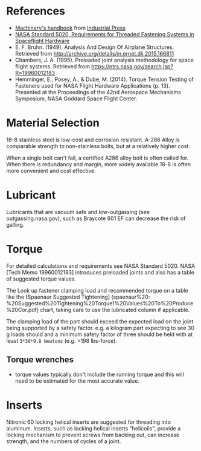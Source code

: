 # References

- [Machinery's handbook](https://www.worldcat.org/title/machinerys-handbook/oclc/954734887) from [Industrial Press](https://books.industrialpress.com/machineryhandbook)
- [NASA Standard 5020, Requirements for Threaded Fastening Systems in Spaceflight Hardware](https://standards.nasa.gov/standard/nasa/nasa-std-5020)
- E. F. Bruhn. (1949). Analysis And Design Of Airplane Structures. Retrieved from http://archive.org/details/in.ernet.dli.2015.166811
- Chambers, J. A. (1995). Preloaded joint analysis methodology for space flight systems. Retrieved from https://ntrs.nasa.gov/search.jsp?R=19960012183
- Hemminger, E., Posey, A., & Dube, M. (2014). Torque Tension Testing of Fasteners used for NASA Flight Hardware Applications (p. 13). Presented at the Proceedings of the 42nd Aerospace Mechanisms Symposium, NASA Goddard Space Flight Center.


# Material Selection

18-8 stainless steel is low-cost and corrosion resistant.
A-286 Alloy is comparable strength to non-stainless bolts, but at a relatively higher cost.

When a single bolt can't fail, a certified A286 alloy bolt is often called for. When there is redundancy and margin, more widely  available 18-8 is often more convenient and cost effective.

# Lubricant

Lubricants that are vacuum safe and low-outgassing (see outgassing.nasa.gov), such as Braycote 601 EF can decrease the risk of galling.

# Torque

For detailed calculations and requirements see NASA Standard 5020. NASA [Tech Memo 19960012183] introduces preloaded joints and also has a table of suggested torque values.

The Look up fastener clamping load and recommended torque on a table like the [Spaenaur Suggested Tightening] (spaenaur%20-%20Suggested%20Tightening%20Torque1%20Values%20To%20Produce%20Cor.pdf] chart, taking care to use the lubricated column if applicable.

The clamping load of the part should exceed the expected load on the joint being supported by a safety factor. e.g. a kilogram part expecting to see 30 g loads should and a minimum safety factor of three should be held with at least `3*30*9.8 Newtons` (e.g. >198 lbs-force). 

## Torque wrenches

- torque values typically don't include the running torque and this will need to be estimated for the most accurate value.

# Inserts

 Nitronic 60 locking helical inserts are suggested for threading into aluminum. Inserts, such as locking helical inserts "helicoils", provide a locking mechanism to prevent screws from backing out, can increase strength, and the numbers of cycles of a joint.
